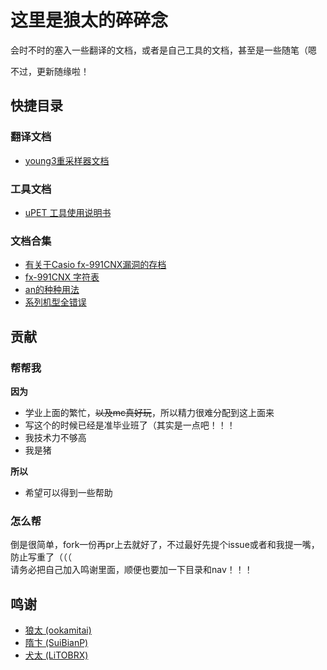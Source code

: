 # 这里是狼太的碎碎念

会时不时的塞入一些翻译的文档，或者是自己工具的文档，甚至是一些随笔（嗯

不过，更新随缘啦！

## 快捷目录

### 翻译文档

- [young3重采样器文档](docs/young3_doc/young3_doc.md)

  
### 工具文档

- [uPET 工具使用说明书](docs/upet_docs/upet_docs.md)

### 文档合集

- [有关于Casio fx-991CNX漏洞的存档](docs/fx-991cnx/cnx.md)  
- [fx-991CNX 字符表](docs/fx-991cnx/conv.md)
- [an的种种用法](docs/fx-991cnx/an.md)
- [系列机型全错误](docs/fx-991cnx/err.md)
  
## 贡献

### 帮帮我

**因为**  

- 学业上面的繁忙，~~以及mc真好玩~~，所以精力很难分配到这上面来  
- 写这个的时候已经是准毕业班了（其实是一点吧！！！  
- 我技术力不够高  
- 我是猪  
  
**所以**  

- 希望可以得到一些帮助

### 怎么帮
倒是很简单，fork一份再pr上去就好了，不过最好先提个issue或者和我提一嘴，防止写重了（（（  
请务必把自己加入鸣谢里面，顺便也要加一下目录和nav！！！

## 鸣谢

- [狼太 (ookamitai)](https://github.com/ookamitai)
- [隋卞 (SuiBianP)](https://github.com/suibianp)
- [犬太 (LiTOBRX)](https://space.bilibili.com/414753842)
